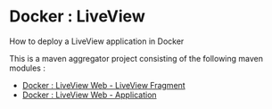 # Docker : LiveView

How to deploy a LiveView application in Docker

This is a maven aggregator project consisting of the following maven modules :

* [Docker : LiveView Web - LiveView Fragment](lv-1node-lv/src/site/markdown/index.md) 
* [Docker : LiveView Web - Application](lv-1node-app/src/site/markdown/index.md) 
